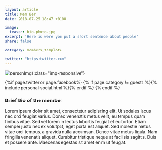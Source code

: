 ```yaml
---
layout: article
title: Mem Ber
date: 2018-07-25 18:47 +0100

image:
  teaser: bio-photo.jpg
excerpt: 'Here is were you put a short sentence about people'
share: false

category: members_template

twitter: "https:twitter.com"
---
```


![personImg](/images/bio-photo.jpg){:class="img-responsive"}  



{%if page.twitter or page.facebook%}
{% if page.category != guests %}{% include personal-social.html %}{% endif %}
{% endif %}


### Brief Bio of the member

Lorem ipsum dolor sit amet, consectetur adipiscing elit. Ut sodales lacus nec orci feugiat varius. Donec venenatis metus velit, eu tempus quam finibus vitae. Sed vel lorem in lectus lobortis feugiat et eu tortor. Etiam semper justo nec ex volutpat, eget porta est aliquet. Sed molestie metus vitae orci tempus, a gravida nulla accumsan. Donec vitae metus ligula. Nam fringilla venenatis aliquet. Curabitur tristique neque at facilisis sagittis. Duis et posuere ante. Maecenas egestas sit amet enim ut feugiat.



